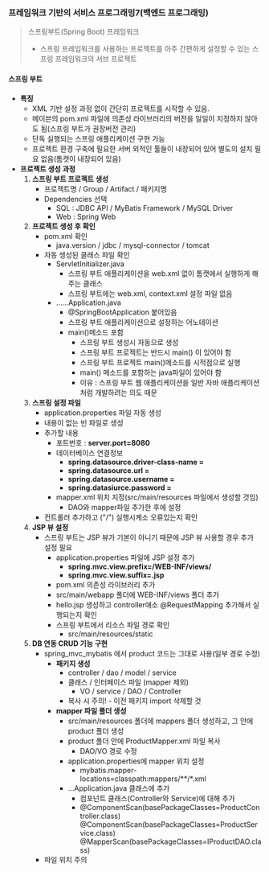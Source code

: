 ### 프레임워크 기반의 서비스 프로그래밍7(백엔드 프로그래밍)

> 스프링부트(Spring Boot) 프레임워크
>
> - 스프링 프레임워크를 사용하는 프로젝트를 아주 간편하게 설정할 수 있는 스프링 프레임워크의 서브 프로젝트

#### 스프링 부트

- **특징**
  - XML 기반 설정 과정 없이 간단히 프로젝트를 시작할 수 있음.
  - 메이븐의 pom.xml 파일에 의존성 라이브러리의 버전을 일일이 지정하지 않아도 됨(스프링 부트가 권장버전 관리)
  - 단독 실행되는 스프링 애플리케이션 구현 가능
  - 프로젝트 환경 구축에 필요한 서버 외적인 툴들이 내장되어 있어 별도의 설치 필요 없음(톰캣이 내장되어 있음)
- **프로젝트 생성 과정**
  1. **스프링 부트 프로젝트 생성**
     - 프로젝트명 / Group / Artifact / 패키지명
     - Dependencies 선택
       - SQL : JDBC API / MyBatis Framework / MySQL Driver
       - Web : Spring Web
  2. **프로젝트 생성 후 확인**
     - pom.xml 확인
       - java.version / jdbc / mysql-connector / tomcat
     - 자동 생성된 클래스 파일 확인
       - ServletInitializer.java
         - 스프링 부트 애플리케이션을 web.xml 없이 톰캣에서 실행하게 해주는 클래스
         - 스프링 부트에는 web.xml, context.xml 설정 파일 없음
       - ......Application.java
         - @SpringBootApplication 붙어있음
         - 스프링 부트 애플리케이션으로 설정하는 어노테이션
         - main()메소드 포함
           - 스프링 부트 생성시 자동으로 생성
           - 스프링 부트 프로젝트는 반드시 main() 이 있어야 함
           - 스프링 부트 프로젝트 main()메소드를 시적점으로 실행
           - main() 메소드를 포함하는 java파일이 있어야 함
           - 이유 : 스프링 부트 웹 애플리케이션을 일반 자바 애플리케이션처럼 개발하려는 의도 때문
  3. **스프링 설정 파일**
     - application.properties 파일 자동 생성
     - 내용이 없는 빈 파일로 생성
     - 추가할 내용
       - 포트번호 : **server.port=8080**
       - 데이터베이스 연결정보
         - **spring.datasource.driver-class-name =** 
         - **spring.datasource.url =** 
         - **spring.datasource.username =**
         - **spring.datasiurce.password =** 
       - mapper.xml 위치 지정(src/main/resources 파일에서 생성할 것임)
         - DAO와 mapper파일 추가한 후에 설정
     - 컨트롤러 추가하고 ("/") 실행시켸소 오류있는지 확인
  4. **JSP 뷰 설정**
     - 스프링 부트는 JSP 뷰가 기본이 아니기 때문에 JSP 뷰 사용할 경우 추가 설정 필요
       - application.properties 파일에 JSP 설정 추가
         - **spring.mvc.view.prefix=/WEB-INF/views/**
         - **spring.mvc.view.suffix=.jsp**
       - pom.xml 의존성 라이브러리 추가
       - src/main/webapp 폴더에 WEB-INF/views 폴더 추가
       - hello.jsp 생성하고 controller애소 @RequestMapping 추가해서 실행되는지 확인
       - 스프링 부트에서 리소스 파일 경로 확인
         - src/main/resources/static
  5. **DB 연동 CRUD 기능 구현**
     - spring_mvc_mybatis 에서 product 코드는 그대로 사용(일부 경로 수정)
       - **패키지 생성** 
         - controller / dao / model / service
         - 클래스 / 인터페이스 파일 (mapper 제외)
           - VO / service / DAO / Controller
         - 복사 시 주의! - 이전 패키지 import 삭제할 것
       - **mapper 파일 폴더 생성**
         - src/main/resources 폴더에 mappers 폴더 생성하고, 그 안에 product 폴더 생성
         - product 폴더 안에 ProductMapper.xml 파일 복사
           - DAO/VO 경로 수정
         - application.properties에 mapper 위치 설정
           - mybatis.mapper-locations=classpath:mappers/\**/\*.xml
         - …Application.java 클래스에 추가
           - 컴포넌트 클래스(Controller와 Service)에 대해 추가
           - @ComponentScan(basePackageClasses=ProductController.class)
             @ComponentScan(basePackageClasses=ProductService.class)
             @MapperScan(basePackageClasses=IProductDAO.class)
     - 파일 위치 주의

